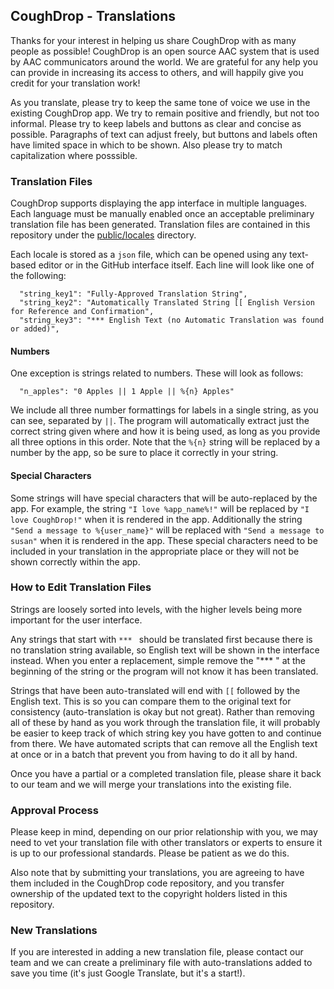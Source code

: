 ## CoughDrop - Translations

Thanks for your interest in helping us share CoughDrop with as many people as possible!
CoughDrop is an open source AAC system that is used by AAC communicators around the
world. We are grateful for any help you can provide in increasing its access to others,
and will happily give you credit for your translation work!

As you translate, please try to keep the same tone of voice we use in the existing
CoughDrop app. We try to remain positive and friendly, but not too informal. Please
try to keep labels and buttons as clear and concise as possible. Paragraphs of text
can adjust freely, but buttons and labels often have limited space in which to be
shown. Also please try to match capitalization where posssible.

### Translation Files

CoughDrop supports displaying the app interface in multiple languages. Each language must
be manually enabled once an acceptable preliminary translation file has been generated.
Translation files are contained in this repository under the [public/locales](public/locales) directory.

Each locale is stored as a `json` file, which can be opened using any text-based editor
or in the GitHub interface itself. Each line will look like one of the following:

```
  "string_key1": "Fully-Approved Translation String",
  "string_key2": "Automatically Translated String [[ English Version for Reference and Confirmation",
  "string_key3": "*** English Text (no Automatic Translation was found or added)",
```

#### Numbers

One exception is strings related to numbers. These will look as follows:

```
  "n_apples": "0 Apples || 1 Apple || %{n} Apples"
```

We include all three number formattings for labels in a single string, as you can see,
separated by `||`. The program will automatically extract just the correct string given
where and how it is being used, as long as you provide all three options in
this order. Note that the `%{n}` string will be replaced by a number by the app,
so be sure to place it correctly in your string.

#### Special Characters

Some strings will have special characters that will be auto-replaced by the app.
For example, the string `"I love %app_name%!"` will be replaced by `"I love CoughDrop!"`
when it is rendered in the app. Additionally the string `"Send a message to %{user_name}"`
will be replaced with `"Send a message to susan"` when it is rendered in the app.
These special characters need to be included in your translation in the appropriate
place or they will not be shown correctly within the app.

### How to Edit Translation Files

Strings are loosely sorted into levels, with the higher levels being more important
for the user interface. 

Any strings that start with `*** ` should be translated first
because there is no translation string available, so English text will be shown in
the interface instead. When you enter a replacement, simple remove the  "*** " at the beginning of the string or the program will not know it has been translated.

Strings that have been auto-translated will end with
`[[` followed by the English text. This is so you can compare them to the original
text for consistency (auto-translation is okay but not great). Rather than removing all 
of these by hand as you work through the translation file, it will probably be easier
to keep track of which string key you have gotten to and continue from there.
We have automated scripts that can remove all the English text at once or in a batch
that prevent you from having to do it all by hand.

Once you have a partial or a completed translation file, please share it back to our
team and we will merge your translations into the existing file.

### Approval Process

Please keep in mind, depending on our prior relationship with you, we may need to vet
your translation file with other translators or experts to ensure it is up to our
professional standards. Please be patient as we do this.

Also note that by submitting your translations, you are agreeing to have them included
in the CoughDrop code repository, and you transfer ownership of the updated text
to the copyright holders listed in this repository.

### New Translations

If you are interested in adding a new translation file, please contact our team
and we can create a preliminary file with auto-translations added to save you time (it's
just Google Translate, but it's a start!).

